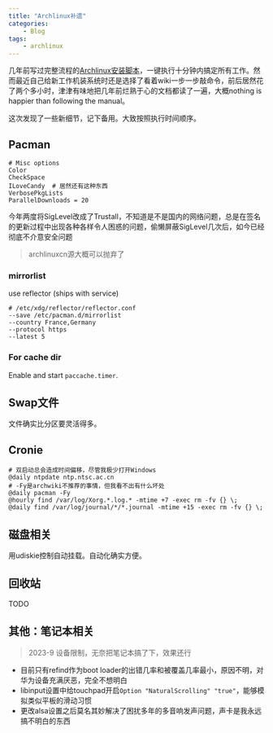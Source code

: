 ```yaml
---
title: "Archlinux补遗"
categories:
    - Blog
tags:
    - archlinux
---
```


几年前写过完整流程的[Archlinux安装脚本](https://github.com/Karmenzind/arch-installation-scripts)，一键执行十分钟内搞定所有工作。然而最近自己给新工作机装系统时还是选择了看着wiki一步一步敲命令，前后居然花了两个多小时，津津有味地把几年前烂熟于心的文档都读了一遍，大概nothing is happier than following the manual。

这次发现了一些新细节，记下备用。大致按照执行时间顺序。

## Pacman

```confini
# Misc options
Color
CheckSpace
ILoveCandy  # 居然还有这种东西
VerbosePkgLists
ParallelDownloads = 20
```

今年两度将SigLevel改成了Trustall，不知道是不是国内的网络问题，总是在签名的更新过程中出现各种各样令人困惑的问题，偷懒屏蔽SigLevel几次后，如今已经彻底不介意安全问题

> archlinuxcn源大概可以抛弃了

### mirrorlist

use reflector (ships with service)

```confini
# /etc/xdg/reflector/reflector.conf
--save /etc/pacman.d/mirrorlist
--country France,Germany
--protocol https
--latest 5
```

### For cache dir

Enable and start `paccache.timer`.

## Swap文件

文件确实比分区要灵活得多。


## Cronie

```crontab
# 双启动总会造成时间偏移，尽管我极少打开Windows
@daily ntpdate ntp.ntsc.ac.cn
# -Fy是archwiki不推荐的事情，但我看不出有什么坏处
@daily pacman -Fy
@hourly find /var/log/Xorg.*.log.* -mtime +7 -exec rm -fv {} \;
@daily find /var/log/journal/*/*.journal -mtime +15 -exec rm -fv {} \;
```

## 磁盘相关

用udiskie控制自动挂载。自动化确实方便。

## 回收站

TODO


## 其他：笔记本相关

> 2023-9 设备限制，无奈把笔记本搞了下，效果还行

- 目前只有refind作为boot loader的出错几率和被覆盖几率最小，原因不明，对华为设备充满厌恶，完全不想明白
- libinput设置中给touchpad开启`Option "NaturalScrolling" "true"`，能够模拟类似平板的滑动习惯
- 更改alsa设置之后莫名其妙解决了困扰多年的多音响发声问题，声卡是我永远搞不明白的东西
